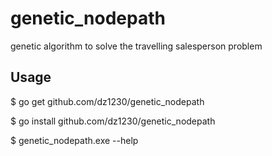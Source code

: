 # genetic_nodepath
genetic algorithm to solve the travelling salesperson problem

## Usage
$ go get github.com/dz1230/genetic_nodepath

$ go install github.com/dz1230/genetic_nodepath

$ genetic_nodepath.exe --help
